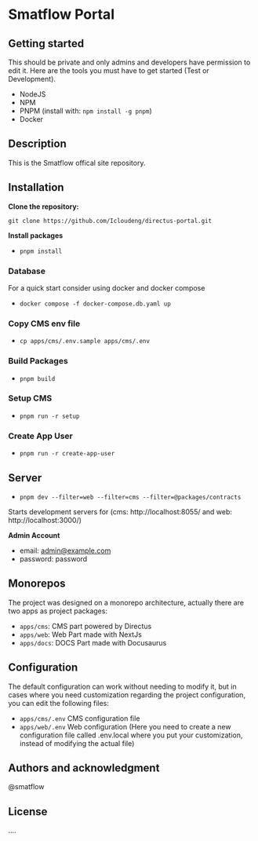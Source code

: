 # Smatflow Portal

## Getting started

This should be private and only admins and developers have permission to edit it.
Here are the tools you must have to get started (Test or Development).

- NodeJS
- NPM
- PNPM (install with: `npm install -g pnpm`)
- Docker

## Description

This is the Smatflow offical site repository.

## Installation

**Clone the repository:**

```
git clone https://github.com/Icloudeng/directus-portal.git
```

**Install packages**

- `pnpm install`

### Database

For a quick start consider using docker and docker compose

- `docker compose -f docker-compose.db.yaml up`

### Copy CMS env file

- `cp apps/cms/.env.sample apps/cms/.env`


### Build Packages

- `pnpm build`

### Setup CMS

- `pnpm run -r setup`

### Create App User

- `pnpm run -r create-app-user`

## Server

- `pnpm dev --filter=web --filter=cms --filter=@packages/contracts`

Starts development servers for (cms: http://localhost:8055/ and web: http://localhost:3000/)


**Admin Account**

- email: admin@example.com
- password: password


## Monorepos

The project was designed on a monorepo architecture, actually there are two apps as project packages:

- `apps/cms`: CMS part powered by Directus
- `apps/web`: Web Part made with NextJs
- `apps/docs`: DOCS Part made with Docusaurus

## Configuration

The default configuration can work without needing to modify it, but in cases where you need customization regarding the project configuration, you can edit the following files:

- `apps/cms/.env` CMS configuration file
- `apps/web/.env` Web configuration (Here you need to create a new configuration file called .env.local where you put your customization, instead of modifying the actual file)

## Authors and acknowledgment

@smatflow

## License

....
